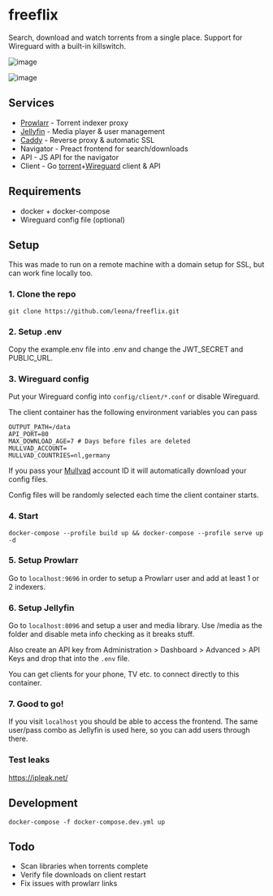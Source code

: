# freeflix

Search, download and watch torrents from a single place. Support for Wireguard with a built-in killswitch.

![image](https://i.imgur.com/gYa04jx.png)

![image](https://i.imgur.com/u0O7OA9.png)

## Services

- [Prowlarr](https://github.com/Prowlarr/Prowlarr) - Torrent indexer proxy
- [Jellyfin](https://jellyfin.org/) - Media player & user management
- [Caddy](https://caddyserver.com/) - Reverse proxy & automatic SSL
- Navigator - Preact frontend for search/downloads
- API - JS API for the navigator
- Client - Go [torrent](https://github.com/anacrolix/torrent)+[Wireguard](https://github.com/WireGuard/wireguard-go) client & API

## Requirements

- docker + docker-compose
- Wireguard config file (optional)

## Setup

This was made to run on a remote machine with a domain setup for SSL, but can work fine locally too.

### 1. Clone the repo

`git clone https://github.com/leona/freeflix.git`

### 2. Setup .env

Copy the example.env file into .env and change the JWT_SECRET and PUBLIC_URL.

### 3. Wireguard config

Put your Wireguard config into `config/client/*.conf` or disable Wireguard.

The client container has the following environment variables you can pass

```
OUTPUT_PATH=/data
API_PORT=80
MAX_DOWNLOAD_AGE=7 # Days before files are deleted
MULLVAD_ACCOUNT=
MULLVAD_COUNTRIES=nl,germany
```

If you pass your [Mullvad](https://mullvad.net) account ID it will automatically download your config files.

Config files will be randomly selected each time the client container starts.

### 4. Start

`docker-compose --profile build up && docker-compose --profile serve up -d`

### 5. Setup Prowlarr

Go to `localhost:9696` in order to setup a Prowlarr user and add at least 1 or 2 indexers.

### 6. Setup Jellyfin

Go to `localhost:8096` and setup a user and media library. Use /media as the folder and disable meta info checking as it breaks stuff.

Also create an API key from Administration > Dashboard > Advanced > API Keys and drop that into the `.env` file.

You can get clients for your phone, TV etc. to connect directly to this container.

### 7. Good to go!

If you visit `localhost` you should be able to access the frontend. The same user/pass combo as Jellyfin is used here, so you can add users through there.

### Test leaks

https://ipleak.net/

## Development

`docker-compose -f docker-compose.dev.yml up`

## Todo

- Scan libraries when torrents complete
- Verify file downloads on client restart
- Fix issues with prowlarr links
